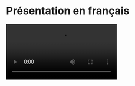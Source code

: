 # Présentation en français

<video src='https://github.com/jeromer-toomuchjs/recettemaster/assets/173708792/65ca6315-c5aa-4c34-ba8c-4bb195c97617' />



# Présentation en anglais


<video src='https://github.com/jeromer-toomuchjs/recettemaster/assets/173708792/cd0cf584-5976-4566-a294-b6895de01589' />

